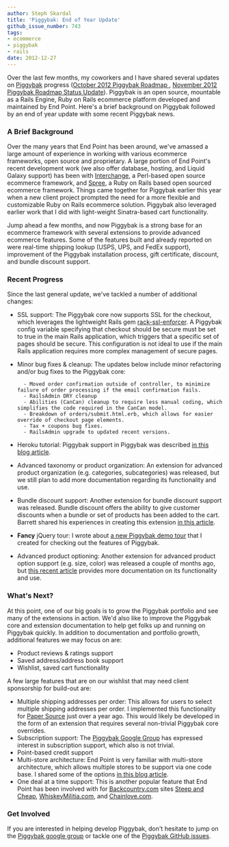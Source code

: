 ```yaml
---
author: Steph Skardal
title: 'Piggybak: End of Year Update'
github_issue_number: 743
tags:
- ecommerce
- piggybak
- rails
date: 2012-12-27
---
```


Over the last few months, my coworkers and I have shared several updates on [Piggybak](https://github.com/piggybak/piggybak) progress ([October 2012 Piggybak Roadmap ](/blog/2012/10/piggybak-roadmap), [November 2012 Piggybak Roadmap Status Update](/blog/2012/11/piggybak-roadmap-status-update)).  Piggybak is an open source, mountable as a Rails Engine, Ruby on Rails ecommerce platform developed and maintained by End Point. Here's a brief background on Piggybak followed by an end of year update with some recent Piggybak news.

### A Brief Background

Over the many years that End Point has been around, we've amassed a large amount of experience in working with various ecommerce frameworks, open source and proprietary. A large portion of End Point's recent development work (we also offer database, hosting, and Liquid Galaxy support) has been with [Interchange](http://www.icdevgroup.org/), a Perl-based open source ecommerce framework, and [Spree](http://spreecommerce.com/), a Ruby on Rails based open sourced ecommerce framework. Things came together for Piggybak earlier this year when a new client project prompted the need for a more flexible and customizable Ruby on Rails ecommerce solution. Piggybak also leveraged earlier work that I did with light-weight Sinatra-based cart functionality.

Jump ahead a few months, and now Piggybak is a strong base for an ecommerce framework with several extensions to provide advanced ecommerce features. Some of the features built and already reported on were real-time shipping lookup (USPS, UPS, and FedEx support), improvement of the Piggybak installation process, gift certificate, discount, and bundle discount support.

### Recent Progress

Since the last general update, we've tackled a number of additional changes:

- SSL support: The Piggybak core now supports SSL for the checkout, which leverages the lightweight Rails gem [rack-ssl-enforcer](https://github.com/tobmatth/rack-ssl-enforcer). A Piggybak config variable specifying that checkout should be secure must be set to true in the main Rails application, which triggers that a specific set of pages should be secure. This configuration is not ideal to use if the main Rails application requires more complex management of secure pages.
- Minor bug fixes & cleanup: The updates below include minor refactoring and/or bug fixes to the Piggybak core:

        - Moved order confirmation outside of controller, to minimize failure of order processing if the email confirmation fails.
        - RailsAdmin DRY cleanup
        - Abilities (CanCan) cleanup to require less manual coding, which simplifies the code required in the CanCan model.
        - Breakdown of orders/submit.html.erb, which allows for easier override of checkout page elements.
        - Tax + coupons bug fixes.
        - RailsAdmin upgrade to updated recent versions.

- Heroku tutorial: Piggybak support in Piggybak was described [in this blog article](/blog/2012/11/piggybak-on-heroku).
- Advanced taxonomy or product organization: An extension for advanced product organization (e.g. categories, subcategories) was released, but we still plan to add more documentation regarding its functionality and use.
- Bundle discount support: Another extension for bundle discount support was released. Bundle discount offers the ability to give customer discounts when a bundle or set of products has been added to the cart. Barrett shared his experiences in creating this extension [in this article](/blog/2012/12/piggybak-extensions-basic-how-to-guide).
- **Fancy** jQuery tour: I wrote about [a new Piggybak demo tour](/blog/2012/12/interactive-piggybak-demo-tour) that I created for checking out the features of Piggybak.
- Advanced product optioning: Another extension for advanced product option support (e.g. size, color) was released a couple of months ago, but [this recent article](/blog/2012/12/advanced-product-options-variants-in) provides more documentation on its functionality and use.

### What's Next?

At this point, one of our big goals is to grow the Piggybak portfolio and see many of the extensions in action. We'd also like to improve the Piggybak core and extension documentation to help get folks up and running on Piggybak quickly. In addition to documentation and portfolio growth, additional features we may focus on are:

- Product reviews & ratings support
- Saved address/address book support
- Wishlist, saved cart functionality

A few large features that are on our wishlist that may need client sponsorship for build-out are:

- Multiple shipping addresses per order: This allows for users to select multiple shipping addresses per order. I implemented this functionality for [Paper Source](http://www.paper-source.com/) just over a year ago. This would likely be developed in the form of an extension that requires several non-trivial Piggybak core overrides.
- Subscription support: The [Piggybak Google Group](https://groups.google.com/forum/?fromgroups#!forum/piggybak) has expressed interest in subscription support, which also is not trivial.
- Point-based credit support
- Multi-store architecture: End Point is very familiar with multi-store architecture, which allows multiple stores to be support via one code base. I shared some of the options [in this blog article](/blog/2012/02/multi-store-architecture-ecommerce).
- One deal at a time support: This is another popular feature that End Point has been involved with for [Backcountry.com](http://www.backcountry.com/) sites [Steep and Cheap](http://www.steepandcheap.com/), [WhiskeyMilitia.com](http://www.whiskeymilitia.com/), and [Chainlove.com](http://www.chainlove.com/).

### Get Involved

If you are interested in helping develop Piggybak, don't hesitate to jump on the [Piggybak google group](https://groups.google.com/forum/?fromgroups#!forum/piggybak) or tackle one of the [Piggybak GitHub issues](https://github.com/piggybak/piggybak/issues).

